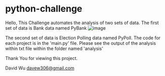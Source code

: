 # python-challenge
Hello,
This Challenge automates the analysis of two sets of data.
The first set of data is Bank data named PyBank
![image](https://user-images.githubusercontent.com/72616406/114914868-da976980-9df0-11eb-811b-bb78d045ef45.png)


The second set of data is Election Polling data named PyPoll.
The code for each project is in the 'main.py' file.
Please see the output of the analysis within txt file within the folder named 'analysis'

Thank You for viewing this project.


David Wu
davew306@gmail.com
